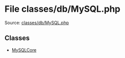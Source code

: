 File classes/db/MySQL.php
=========

Source: [classes/db/MySQL.php](https://github.com/PrestaShop/PrestaShop/blob/1.5.0.1/classes/db/MySQL.php)


Classes
-------

* [MySQLCore](class.MySQLCore.md)

